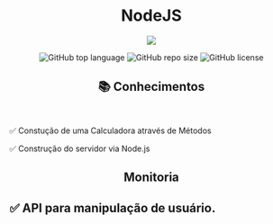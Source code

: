 <h1 align="center"> NodeJS</h1>

<p align="center">
  <img src="https://icongr.am/devicon/nodejs-original.svg?size=128&color=currentColor"
</p>


<p align="center"> 
 <img alt="GitHub top language" src="https://img.shields.io/github/languages/top/SuhMoraes/first-step-in-NodeJs">
 
 <img alt="GitHub repo size" src="https://img.shields.io/github/repo-size/SuhMoraes/first-step-in-NodeJs">  

  <img alt="GitHub license" src="https://img.shields.io/github/license/SuhMoraes/first-step-in-NodeJs">
</p>

<h2 align="center">📚 Conhecimentos </h2>

<br />

<p> ✅ Constução de uma Calculadora através de Métodos</p>
<p> ✅ Construção do servidor via Node.js</p>


<h2 align="center"> Monitoria<h2>
<p> ✅ API para manipulação de usuário.</p>
<p></p>
<p></p>
